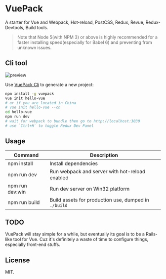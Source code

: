 # VuePack

A starter for Vue and Webpack, Hot-reload, PostCSS, Redux, Revue, Redux-Devtools, Build tools.

>Note that Node 5(with NPM 3) or above is highly recommended for a faster installing speed(especially for Babel 6) and preventing from unknown issues.

## Cli tool

![preview](http://ww4.sinaimg.cn/large/a15b4afegw1eynsfgjmlqj20qo0f0wgu)

Use [VuePack Cli](https://github.com/egoist/vuepack-cli) to generate a new project:

```bash
npm install -g vuepack
vue init hello-vue
# or if you are located in China
# vue init hello-vue --cn
cd hello-vue
npm run dev
# wait for webpack to bundle then go to http://localhost:3030
# use `Ctrl+H` to toggle Redux Dev Panel
```

## Usage

|Command|Description|
|---|---|
|npm install|Install dependencies|
|npm run dev|Run webpack and server with hot-reload enabled|
|npm run dev:win|Run dev server on Win32 platform|
|npm run build|Build assets for production use, dumped in `./build`|

## TODO

VuePack will stay simple for a while, but eventually its goal is to be a Rails-like tool for Vue. Cuz it's definitely a waste of time to configure things, especially front-end stuffs.

## License

MIT.
